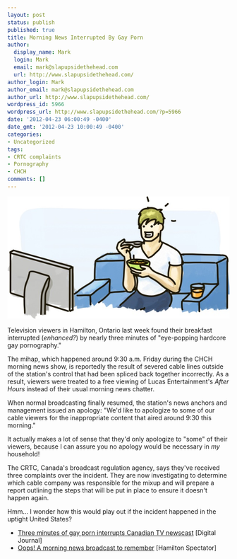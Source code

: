 ```yaml
---
layout: post
status: publish
published: true
title: Morning News Interrupted By Gay Porn
author:
  display_name: Mark
  login: Mark
  email: mark@slapupsidethehead.com
  url: http://www.slapupsidethehead.com/
author_login: Mark
author_email: mark@slapupsidethehead.com
author_url: http://www.slapupsidethehead.com/
wordpress_id: 5966
wordpress_url: http://www.slapupsidethehead.com/?p=5966
date: '2012-04-23 06:00:49 -0400'
date_gmt: '2012-04-23 10:00:49 -0400'
categories:
- Uncategorized
tags:
- CRTC complaints
- Pornography
- CHCH
comments: []
---
```

![A man looks very happy while eating his breakfast in front of the television.](/wp-content/media/2012/04/chch-porn-news.jpg "Good morning!")

Television viewers in Hamilton, Ontario last week found their breakfast interrupted (_enhanced?_) by nearly three minutes of "eye-popping hardcore gay pornography."

The mihap, which happened around 9:30 a.m. Friday during the CHCH morning news show, is reportedly the result of severed cable lines outside of the station's control that had been spliced back together incorrectly. As a result, viewers were treated to a free viewing of Lucas Entertainment's _After Hours_ instead of their usual morning news chatter.

When normal broadcasting finally resumed, the station's news anchors and management issued an apology: "We'd like to apologize to some of our cable viewers for the inappropriate content that aired around 9:30 this morning."

It actually makes a lot of sense that they'd only apologize to "some" of their viewers, because I can assure you no apology would be necessary in _my_ household!

The CRTC, Canada's broadcast regulation agency, says they've received three complaints over the incident. They are now investigating to determine which cable company was responsible for the mixup and will prepare a report outlining the steps that will be put in place to ensure it doesn't happen again.

Hmm... I wonder how this would play out if the incident happened in the uptight United States?

- [Three minutes of gay porn interrupts Canadian TV newscast](http://www.digitaljournal.com/article/323449) [Digital Journal]
- [Oops! A morning news broadcast to remember](http://www.thespec.com/news/local/article/708898--oops-a-morning-news-broadcast-to-remember) [Hamilton Spectator]
